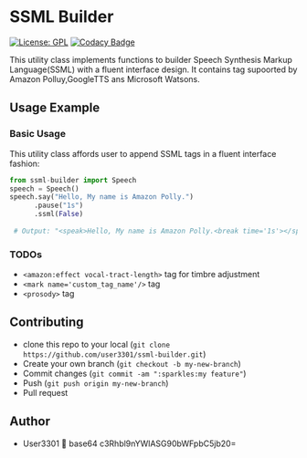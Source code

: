 # SSML Builder

[![License: GPL](https://img.shields.io/badge/License-GPL-blue.svg)](https://github.com/user3301/ssml-builder/blob/master/LICENSE)
[![Codacy Badge](https://api.codacy.com/project/badge/Grade/464a341ea5dd43f3bc0a39c47dfae391)](https://www.codacy.com/app/user3301/ssml_builder?utm_source=github.com&amp;utm_medium=referral&amp;utm_content=user3301/ssml_builder&amp;utm_campaign=Badge_Grade)

This utility class implements functions to builder Speech Synthesis Markup Language(SSML) with a fluent interface design. It contains tag supoorted by Amazon Polluy,GoogleTTS ans Microsoft Watsons.

## Usage Example

### Basic Usage
This utility class affords user to append SSML tags in a fluent interface fashion:

```python
from ssml-builder import Speech
speech = Speech()
speech.say("Hello, My name is Amazon Polly.")
      .pause("1s")
      .ssml(False)
 
 # Output: "<speak>Hello, My name is Amazon Polly.<break time='1s'></speak>"
```

### TODOs
* `<amazon:effect vocal-tract-length>` tag for timbre adjustment
* `<mark name='custom_tag_name'/>` tag
* `<prosody>` tag

## Contributing
* clone this repo to your local (`git clone https://github.com/user3301/ssml-builder.git`)
* Create your own branch (`git checkout -b my-new-branch`)
* Commit changes (`git commit -am ":sparkles:my feature"`)
* Push (`git push origin my-new-branch`)
* Pull request

## Author
* User3301
:e-mail: base64 c3Rhbl9nYWlASG90bWFpbC5jb20=


